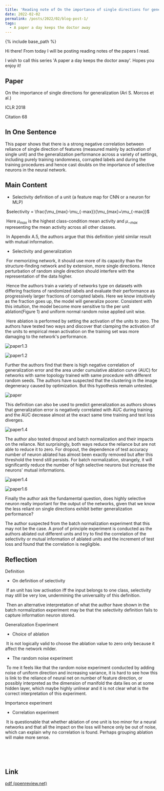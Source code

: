 ```yaml
---
title: 'Reading note of On the importance of single directions for generalization'
date: 2022-02-02
permalink: /posts/2022/02/blog-post-1/
tags:
  - A paper a day keeps the doctor away
---
```



{% include base_path %}

Hi there! From today I will be posting reading notes of the papers I read.

I wish to call this series 'A paper a day keeps the doctor away'. Hopes you enjoy it!

## Paper

On the importance of single directions for generalization (Ari S. Morcos et al.)

ICLR 2018

Citation 68

## In One Sentence

This paper shows that there is a strong negative correlation between reliance of single direction of features (measured mainly by activation of single unit) and the generalization performance across a variety of settings, including purely training randomness, corrupted labels and during the training procedures and hence cast doubts on the importance of selective neurons in the neural network.

## Main Content

* Selectivity definition of a unit (a feature map for CNN or a neuron for MLP)

​		$selectivity = \frac{\mu_{max}-\mu_{-max}}{\mu_{max}+\mu_{-max}}$

​		Here $\mu_{max}$ is the highest class-condition mean activity and $\mu_{-max}$ representing the mean activity across all other classes.

​		In Appendix A.5, the authors argue that this definition yield similar result with mutual information.

* Selectivity and generalization

​		For memorizing network, it should use more of its capacity than the structure-finding network and by extension, more single directions. Hence perturbation of  random single direction should interfere with the representation of the data higher.

​		Hence the authors train a variety of networks type on datasets with differing fractions of randomized labels and evaluate their performance as progressively larger fractions of corrupted labels. Here we know intuitively as the fraction goes up, the model will generalize poorer. Consistent with this intuition, the model become more sensitive to the per unit ablation(Figure 1) and uniform normal random noise applied unit wise.

​		Here ablation is performed by setting the activation of the units to zero. The authors have tested two ways and discover that clamping the activation of the units to empirical mean activation on the training set was more damaging to the network's performance.

![paper1.3](/images/paper1.3.PNG)

![paper1.2](/images/paper1.2.PNG)

Further the authors find that there is high negative correlation of generalization error and the area under cumulative ablation curve (AUC) for networks with same topology trained with same procedure with different random seeds. The authors have suspected that the clustering in the image degeneracy caused by optimization. But this hypothesis remain untested.

![paper](/images/paper1.1.PNG)

This definition can also be used to predict generalization as authors shows that generalization error is negatively correlated with AUC during training and the AUC decrease almost at the exact same time training and test loss diverges.

![paper1.4](/images/paper1.4.PNG)

The author also tested dropout and batch normalization and their impacts on the reliance. Not surprisingly,  both ways reduce the reliance but are not able to reduce it to zero. For dropout, the dependence of test accuracy number of neuron ablated has almost been exactly removed but after this threshold the trend still persists. For batch normalization, strangely, it will significantly reduce the number of high selective neurons but increase the neurons' mutual informations.

![paper1.4](/images/paper1.5.PNG)

![paper1.6](/images/paper1.6.PNG)

Finally the author ask the fundamental question, does highly selective neuron really important for the output of the networks, given that we know the less reliant on single directions exhibit better generalization performance?

The author suspected from the batch normalization experiment that this may not be the case. A proof of principle experiment is conducted as the authors ablated out different units and try to find the correlation of the selectivity or mutual information of ablated units and the increment of test loss and found that the correlation is negligible.



## Reflection

Definition

* On definition of selectivity

​		If an unit has low activation iff the input belongs to one class, selectivity may still be very low, undermining the universality of this definition.

​		Then an alternative interpretation of what the author have shown in the batch normalization experiment may be that the selectivity definition fails to capture information  neuron stored.

Generalization Experiment

* Choice of ablation

​		It is not logically valid to choose the ablation value to zero only because it affect the network milder.

* The random noise experiment

​		To me it feels like that the random noise experiment conducted by adding noise of uniform direction and increasing variance, it is hard to see how this is link to the reliance of neural net on number of feature direction, or possibly interpreted as the dimension of manifold the data lies on at some hidden layer, which maybe highly unlinear and it is not clear what is the correct interpretation of this experiment.

Importance experiment

* Correlation experiment

​		It is questionable that whether ablation of one unit is too minor for a neural networks and that all the impact on the loss will hence only be out of noise, which can explain why no correlation is found. Perhaps grouping ablation will make more sense.

​		

​		

## Link

[pdf (openreview.net)](https://openreview.net/pdf?id=r1iuQjxCZ)

